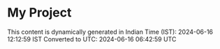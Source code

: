 # My Project

This content is dynamically generated in Indian Time (IST): 2024-06-16 12:12:59 IST
Converted to UTC: 2024-06-16 06:42:59 UTC

